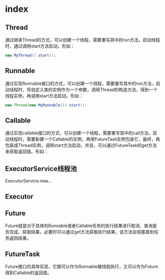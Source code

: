 # index

## Thread

通过继承Thread的方式，可以创建一个线程，需要重写其中的run方法，启动线程时，通过调用start方法启动。形如：

```java
new MyThread().start();
```

## Runnable

通过实现Runnable接口的方式，可以创建一个线程，需要重写其中的run方法，启动线程时，将自定义类的实例作为一个参数，调用Thread的构造方法，得到一个线程实例，再调用start方法启动。形如：

```java
new Thread(new MyRunnable()).start();
```

## Callable

通过实现callable接口的方式，可以创建一个线程，需要重写其中的call方法。启动线程时，需要新建一个Callable的实例，再用FutureTask实例包装它，最终，再包装成Thread实例，调用start方法启动，并且，可以通过FutureTask的get方法来获取返回值。形如：

## ExecutorService线程池

ExecutorService.new...

## Executor

## Future

Future就是对于具体的Runnable或者Callable任务的执行结果进行取消、查询是否完成、获取结果。必要时可以通过get方法获取执行结果，该方法会阻塞直到任务返回结果。

## FutureTask

Future接口的具体实现，它既可以作为Runnable被线程执行，又可以作为Future得到Callable的返回值。

